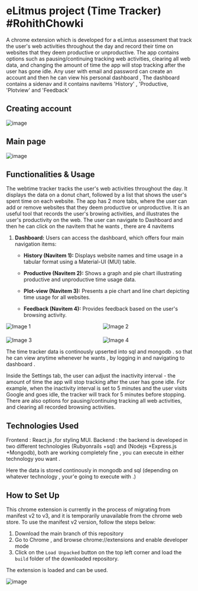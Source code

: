 # eLitmus project (Time Tracker) #RohithChowki



A chrome extension which is developed for a eLimtus assessment that track the user's web activities throughout the day and record their time on websites that they deem productive or unproductive. The app contains options such as pausing/continuing tracking web activities, clearing all web data, and changing the amount of time the app will stop tracking after the user has gone idle.
Any user with email and password can create an account and then he can view his personal dashboard , The dashboard contains a sidenav and it contains navitems 'History' , 'Productive, 'Plotview' and 'Feedback'
## Creating account

![image](https://github.com/Rohithchowk/eLitmusprojectfinal/blob/main/screenshots/Screenshot%20(308).png?raw=true)

## Main page 

![image](https://github.com/Rohithchowk/eLitmusprojectfinal/blob/main/screenshots/Screenshot%20(297).png?raw=true)



## Functionalities & Usage

The webtime tracker tracks the user's web activities throughout the day. It displays the data on a donut chart, followed by a list that shows the user's spent time on each website. The app has 2 more tabs, where the user can add or remove websites that they deem productive or unproductive. It is an useful tool that records the user's browing activities, and illustrates the user's productivity on the web. The user can navigate to Dashboard and then he can click on the navitem that he wants , there are 4 navitems 





1. **Dashboard:** Users can access the dashboard, which offers four main navigation items:

    - **History (Navitem 1):** Displays website names and time usage in a tabular format using a Material-UI (MUI) table.
    
    - **Productive (Navitem 2):** Shows a graph and pie chart illustrating productive and unproductive time usage data.
    
    - **Plot-view (Navitem 3):** Presents a pie chart and line chart depicting time usage for all websites.
    
    - **Feedback (Navitem 4):** Provides feedback based on the user's browsing activity.
  
<!-- Create a grid container using HTML -->
<div style="display: grid; grid-template-columns: repeat(2, 1fr); gap: 20px;">

<!-- Add each image within a div -->
<div>
  <img src="https://github.com/Rohithchowk/eLitmusprojectfinal/blob/main/screenshots/Screenshot%20(304)1.png?raw=true" alt="Image 1" style="max-width: 100%; height: auto;">
</div>

<div>
  <img src="https://github.com/Rohithchowk/eLitmusprojectfinal/blob/main/screenshots/Screenshot%20(305)1.png?raw=true" alt="Image 2" style="max-width: 100%; height: auto;">
</div>

<div>
  <img src="https://github.com/Rohithchowk/eLitmusprojectfinal/blob/main/screenshots/Screenshot%20(306)1.png?raw=true" alt="Image 3" style="max-width: 100%; height: auto;">
</div>

<div>
  <img src="https://github.com/Rohithchowk/eLitmusprojectfinal/blob/main/screenshots/Screenshot%20(307)1.png?raw=true" alt="Image 4" style="max-width: 100%; height: auto;">
</div>

</div>




The time tracker data is continously upserted into sql and mongodb . so that he can view anytime whenever he wants , by logging in and navigating to dashboard .

Inside the Settings tab, the user can adjust the inactivity interval - the amount of time the app will stop tracking after the user has gone idle. For example, when the inactivity interval is set to 5 minutes and the user visits Google and goes idle, the tracker will track for 5 minutes before stopping. There are also options for pausing/continuing tracking all web activities, and clearing all recorded browsing activities.


## Technologies Used
Frontend : React.js ,for styling MUI.
Backend : the backend is developed in two different technologies (Rubyonrails +sql) and  (Nodejs +Express.js +Mongodb), both are working completely fine , you can execute in either technology you want . 

Here the data is stored continously in mongodb and sql (depending on  whatever technology , your'e going to execute with .)
          
## How to Set Up

This chrome extension is currently in the process of migrating from manifest v2 to v3, and it is temporarily unavailable from the chrome web store. To use the manifest v2 version, follow the steps below:

1. Download the main branch of this repository
2. Go to Chrome , and browse chrome://extensions and enable developer mode 
3. Click on the ```Load Unpacked``` button on the top left corner and load the ```build``` folder of the downloaded repository.

The extension is loaded and can be used.

![image](https://github.com/JasonChen1203/auto-productivity-tracker/blob/main/public/demo_01.png?raw=true)


